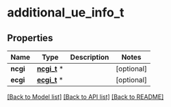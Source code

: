 # additional_ue_info_t

## Properties
Name | Type | Description | Notes
------------ | ------------- | ------------- | -------------
**ncgi** | [**ncgi_t**](ncgi.md) \* |  | [optional] 
**ecgi** | [**ecgi_t**](ecgi.md) \* |  | [optional] 

[[Back to Model list]](../README.md#documentation-for-models) [[Back to API list]](../README.md#documentation-for-api-endpoints) [[Back to README]](../README.md)


